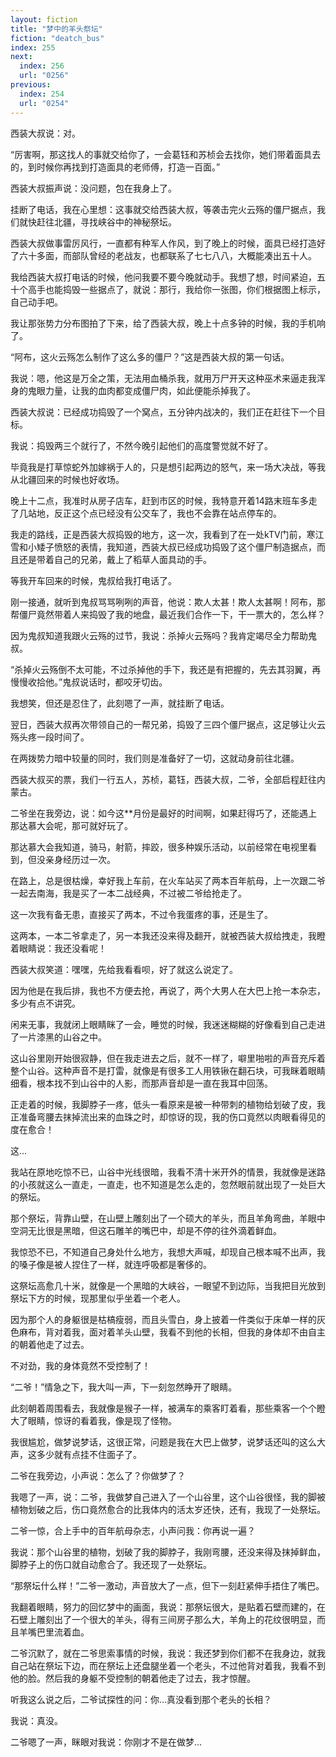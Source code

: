 ```yaml
---
layout: fiction
title: "梦中的羊头祭坛"
fiction: "deatch_bus"
index: 255
next:
  index: 256
  url: "0256"
previous:
  index: 254
  url: "0254"
---
```

西装大叔说：对。

“厉害啊，那这找人的事就交给你了，一会葛钰和苏桢会去找你，她们带着面具去的，到时候你再找到打造面具的老师傅，打造一百面。”

西装大叔振声说：没问题，包在我身上了。

挂断了电话，我在心里想：这事就交给西装大叔，等袭击完火云殇的僵尸据点，我们就快赶往北疆，寻找峡谷中的神秘祭坛。

西装大叔做事雷厉风行，一直都有种军人作风，到了晚上的时候，面具已经打造好了六十多面，而部队曾经的老战友，也都联系了七七八八，大概能凑出五十人。

我给西装大叔打电话的时候，他问我要不要今晚就动手。我想了想，时间紧迫，五十个高手也能捣毁一些据点了，就说：那行，我给你一张图，你们根据图上标示，自己动手吧。

我让那张势力分布图拍了下来，给了西装大叔，晚上十点多钟的时候，我的手机响了。

“阿布，这火云殇怎么制作了这么多的僵尸？”这是西装大叔的第一句话。

我说：嗯，他这是万全之策，无法用血桶杀我，就用万尸开天这种巫术来逼走我浑身的鬼眼力量，让我的血肉都变成僵尸肉，如此便能杀掉我了。

西装大叔说：已经成功捣毁了一个窝点，五分钟内战决的，我们正在赶往下一个目标。

我说：捣毁两三个就行了，不然今晚引起他们的高度警觉就不好了。

毕竟我是打草惊蛇外加嫁祸于人的，只是想引起两边的怒气，来一场大决战，等我从北疆回来的时候也好收场。

晚上十二点，我准时从房子店车，赶到市区的时候，我特意开着14路末班车多走了几站地，反正这个点已经没有公交车了，我也不会靠在站点停车的。

我走的路线，正是西装大叔捣毁的地方，这一次，我看到了在一处kTV门前，寒江雪和小矮子愤怒的表情，我知道，西装大叔已经成功捣毁了这个僵尸制造据点，而且还是带着自己的兄弟，戴上了稻草人面具动的手。

等我开车回来的时候，鬼叔给我打电话了。

刚一接通，就听到鬼叔骂骂咧咧的声音，他说：欺人太甚！欺人太甚啊！阿布，那帮僵尸竟然带着人来捣毁了我的地盘，最近我们合作一下，干一票大的，怎么样？

因为鬼叔知道我跟火云殇的过节，我说：杀掉火云殇吗？我肯定竭尽全力帮助鬼叔。

“杀掉火云殇倒不太可能，不过杀掉他的手下，我还是有把握的，先去其羽翼，再慢慢收拾他。”鬼叔说话时，都咬牙切齿。

我想笑，但还是忍住了，此刻嗯了一声，就挂断了电话。

翌日，西装大叔再次带领自己的一帮兄弟，捣毁了三四个僵尸据点，这足够让火云殇头疼一段时间了。

在两拨势力暗中较量的同时，我们则是准备好了一切，这就动身前往北疆。

西装大叔买的票，我们一行五人，苏桢，葛钰，西装大叔，二爷，全部启程赶往内蒙古。

二爷坐在我旁边，说：如今这**月份是最好的时间啊，如果赶得巧了，还能遇上那达慕大会呢，那可就好玩了。

那达慕大会我知道，骑马，射箭，摔跤，很多种娱乐活动，以前经常在电视里看到，但没亲身经历过一次。

在路上，总是很枯燥，幸好我上车前，在火车站买了两本百年航母，上一次跟二爷一起去南海，我是买了一本二战经典，不过被二爷给抢走了。

这一次我有备无患，直接买了两本，不过令我蛋疼的事，还是生了。

这两本，一本二爷拿走了，另一本我还没来得及翻开，就被西装大叔给拽走，我瞪着眼睛说：我还没看呢！

西装大叔笑道：嘿嘿，先给我看看呗，好了就这么说定了。

因为他是在我后排，我也不方便去抢，再说了，两个大男人在大巴上抢一本杂志，多少有点不讲究。

闲来无事，我就闭上眼睛眯了一会，睡觉的时候，我迷迷糊糊的好像看到自己走进了一片漆黑的山谷之中。

这山谷里刚开始很寂静，但在我走进去之后，就不一样了，噼里啪啦的声音充斥着整个山谷。这种声音不是打雷，就像是有很多工人用铁锹在翻石块，可我眯着眼睛细看，根本找不到山谷中的人影，而那声音却是一直在我耳中回荡。

正走着的时候，我脚脖子一疼，低头一看原来是被一种带刺的植物给划破了皮，我正准备弯腰去抹掉流出来的血珠之时，却惊讶的现，我的伤口竟然以肉眼看得见的度在愈合！

这...

我站在原地吃惊不已，山谷中光线很暗，我看不清十米开外的情景，我就像是迷路的小孩就这么一直走，一直走，也不知道是怎么走的，忽然眼前就出现了一处巨大的祭坛。

那个祭坛，背靠山壁，在山壁上雕刻出了一个硕大的羊头，而且羊角弯曲，羊眼中空洞无比很是黑暗，但这石雕羊的嘴巴中，却是不停的往外滴着鲜血。

我惊恐不已，不知道自己身处什么地方，我想大声喊，却现自己根本喊不出声，我的嗓子像是被人捏住了一样，就连呼吸都是奢侈的。

这祭坛高愈几十米，就像是一个黑暗的大峡谷，一眼望不到边际，当我把目光放到祭坛下方的时候，现那里似乎坐着一个老人。

因为那个人的身躯很是枯槁瘦弱，而且头雪白，身上披着一件类似于床单一样的灰色麻布，背对着我，面对着羊头山壁，我看不到他的长相，但我的身体却不由自主的朝着他走了过去。

不对劲，我的身体竟然不受控制了！

“二爷！”情急之下，我大叫一声，下一刻忽然睁开了眼睛。

此刻朝着周围看去，我就像是猴子一样，被满车的乘客盯着看，那些乘客一个个瞪大了眼睛，惊讶的看着我，像是现了怪物。

我很尴尬，做梦说梦话，这很正常，问题是我在大巴上做梦，说梦话还叫的这么大声，这多少就有点挂不住面子了。

二爷在我旁边，小声说：怎么了？你做梦了？

我嗯了一声，说：二爷，我做梦自己进入了一个山谷里，这个山谷很怪，我的脚被植物划破之后，伤口竟然愈合的比我体内的活太岁还快，还有，我现了一处祭坛。

二爷一惊，合上手中的百年航母杂志，小声问我：你再说一遍？

我说：那个山谷里的植物，划破了我的脚脖子，我刚弯腰，还没来得及抹掉鲜血，脚脖子上的伤口就自动愈合了。我还现了一处祭坛。

“那祭坛什么样！”二爷一激动，声音放大了一点，但下一刻赶紧伸手捂住了嘴巴。

我翻着眼睛，努力的回忆梦中的画面，我说：那祭坛很大，是贴着石壁而建的，在石壁上雕刻出了一个很大的羊头，得有三间房子那么大，羊角上的花纹很明显，而且羊嘴巴里流着血。

二爷沉默了，就在二爷思索事情的时候，我说：我还梦到你们都不在我身边，就我自己站在祭坛下边，而在祭坛上还盘腿坐着一个老头，不过他背对着我，我看不到他的脸。然后我的身躯不受控制的朝着他走了过去，我才惊醒。

听我这么说之后，二爷试探性的问：你...真没看到那个老头的长相？

我说：真没。

二爷嗯了一声，眯眼对我说：你刚才不是在做梦...